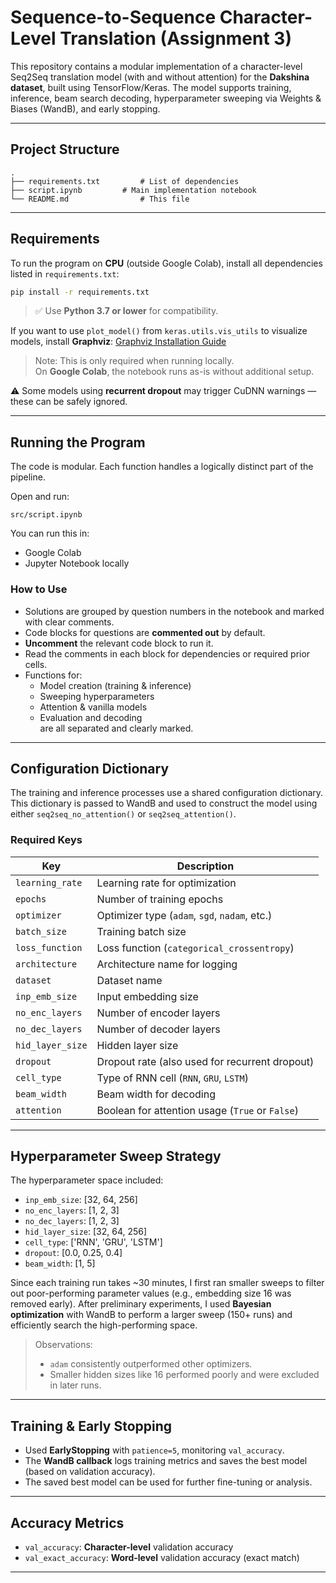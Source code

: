 #  Sequence-to-Sequence Character-Level Translation (Assignment 3)

This repository contains a modular implementation of a character-level Seq2Seq translation model (with and without attention) for the **Dakshina dataset**, built using TensorFlow/Keras. The model supports training, inference, beam search decoding, hyperparameter sweeping via Weights & Biases (WandB), and early stopping.

---

##  Project Structure

```
.
├── requirements.txt         # List of dependencies
├── script.ipynb         # Main implementation notebook
└── README.md                # This file
```

---

##  Requirements

To run the program on **CPU** (outside Google Colab), install all dependencies listed in `requirements.txt`:

```bash
pip install -r requirements.txt
```

> ✅ Use **Python 3.7 or lower** for compatibility.

If you want to use `plot_model()` from `keras.utils.vis_utils` to visualize models, install **Graphviz**:
 [Graphviz Installation Guide](https://graphviz.gitlab.io/download/)

> Note: This is only required when running locally.  
> On **Google Colab**, the notebook runs as-is without additional setup.

⚠ Some models using **recurrent dropout** may trigger CuDNN warnings — these can be safely ignored.

---

##  Running the Program

The code is modular. Each function handles a logically distinct part of the pipeline.

Open and run:

```
src/script.ipynb
```

You can run this in:
- Google Colab
- Jupyter Notebook locally

###  How to Use

- Solutions are grouped by question numbers in the notebook and marked with clear comments.
- Code blocks for questions are **commented out** by default.
- **Uncomment** the relevant code block to run it.
- Read the comments in each block for dependencies or required prior cells.
- Functions for:
  - Model creation (training & inference)
  - Sweeping hyperparameters
  - Attention & vanilla models
  - Evaluation and decoding  
  are all separated and clearly marked.

---

##  Configuration Dictionary

The training and inference processes use a shared configuration dictionary. This dictionary is passed to WandB and used to construct the model using either `seq2seq_no_attention()` or `seq2seq_attention()`.

###  Required Keys

| Key              | Description                                           |
|------------------|-------------------------------------------------------|
| `learning_rate`  | Learning rate for optimization                        |
| `epochs`         | Number of training epochs                             |
| `optimizer`      | Optimizer type (`adam`, `sgd`, `nadam`, etc.)         |
| `batch_size`     | Training batch size                                   |
| `loss_function`  | Loss function (`categorical_crossentropy`)           |
| `architecture`   | Architecture name for logging                         |
| `dataset`        | Dataset name                                          |
| `inp_emb_size`   | Input embedding size                                  |
| `no_enc_layers`  | Number of encoder layers                              |
| `no_dec_layers`  | Number of decoder layers                              |
| `hid_layer_size` | Hidden layer size                                     |
| `dropout`        | Dropout rate (also used for recurrent dropout)        |
| `cell_type`      | Type of RNN cell (`RNN`, `GRU`, `LSTM`)               |
| `beam_width`     | Beam width for decoding                               |
| `attention`      | Boolean for attention usage (`True` or `False`)       |

---

##  Hyperparameter Sweep Strategy

The hyperparameter space included:
- `inp_emb_size`: [32, 64, 256]
- `no_enc_layers`: [1, 2, 3]
- `no_dec_layers`: [1, 2, 3]
- `hid_layer_size`: [32, 64, 256]
- `cell_type`: ['RNN', 'GRU', 'LSTM']
- `dropout`: [0.0, 0.25, 0.4]
- `beam_width`: [1, 5]

Since each training run takes ~30 minutes, I first ran smaller sweeps to filter out poor-performing parameter values (e.g., embedding size 16 was removed early). After preliminary experiments, I used **Bayesian optimization** with WandB to perform a larger sweep (150+ runs) and efficiently search the high-performing space.

>  Observations:
> - `adam` consistently outperformed other optimizers.
> - Smaller hidden sizes like 16 performed poorly and were excluded in later runs.

---

##  Training & Early Stopping

- Used **EarlyStopping** with `patience=5`, monitoring `val_accuracy`.
- The **WandB callback** logs training metrics and saves the best model (based on validation accuracy).
- The saved best model can be used for further fine-tuning or analysis.

---

##  Accuracy Metrics

- `val_accuracy`: **Character-level** validation accuracy
- `val_exact_accuracy`: **Word-level** validation accuracy (exact match)

---


